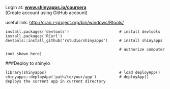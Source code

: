 Login at: **www.shinyapps.io/coursera**  
(Create account using GitHub account)  


useful link:  http://cran.r-project.org/bin/windows/Rtools/  

```
install.packages('devtools')                      # install devtools
install.packages('RCurl')
devtools::install_github('rstudio/shinyapps')     # install shinyapps

                                                  # authorize computer (not shown here)
```
###Deploy to shinyio
```{R}
library(shinyapps)                                # load deployApp()
shinyapps::deployApp('path/to/your/app')          # deployApp() deploys the current app in current directory
```
